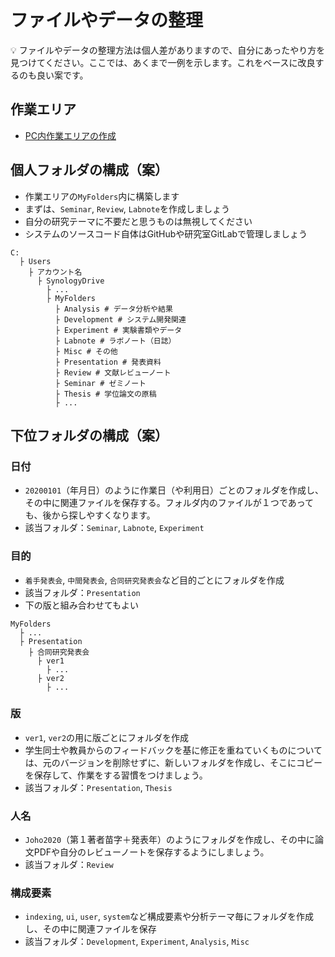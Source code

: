 # ファイルやデータの整理

:bulb: ファイルやデータの整理方法は個人差がありますので、自分にあったやり方を見つけてください。ここでは、あくまで一例を示します。これをベースに改良するのも良い案です。

## 作業エリア

- [PC内作業エリアの作成](../dev/pc-workspace.md)

## 個人フォルダの構成（案）

- 作業エリアの`MyFolders`内に構築します
- まずは、`Seminar`, `Review`, `Labnote`を作成しましょう
- 自分の研究テーマに不要だと思うものは無視してください
- システムのソースコード自体はGitHubや研究室GitLabで管理しましょう

```
C:
  ├ Users
    ├ アカウント名
      ├ SynologyDrive
        ├ ...
        ├ MyFolders
          ├ Analysis # データ分析や結果
          ├ Development # システム開発関連
          ├ Experiment # 実験書類やデータ
          ├ Labnote # ラボノート（日誌）
          ├ Misc # その他
          ├ Presentation # 発表資料
          ├ Review # 文献レビューノート
          ├ Seminar # ゼミノート
          ├ Thesis # 学位論文の原稿
          ├ ...
```

## 下位フォルダの構成（案）


### 日付

- `20200101`（年月日）のように作業日（や利用日）ごとのフォルダを作成し、その中に関連ファイルを保存する。フォルダ内のファイルが１つであっても、後から探しやすくなります。
- 該当フォルダ：`Seminar`, `Labnote`, `Experiment`

### 目的

- `着手発表会`, `中間発表会`, `合同研究発表会`など目的ごとにフォルダを作成
- 該当フォルダ：`Presentation`
- 下の版と組み合わせてもよい
```
MyFolders
  ├ ...
  ├ Presentation
    ├ 合同研究発表会
      ├ ver1
        ├ ...
      ├ ver2
        ├ ...
```

### 版

- `ver1`, `ver2`の用に版ごとにフォルダを作成
- 学生同士や教員からのフィードバックを基に修正を重ねていくものについては、元のバージョンを削除せずに、新しいフォルダを作成し、そこにコピーを保存して、作業をする習慣をつけましょう。
- 該当フォルダ：`Presentation`, `Thesis`

### 人名

- `Joho2020`（第１著者苗字＋発表年）のようにフォルダを作成し、その中に論文PDFや自分のレビューノートを保存するようにしましょう。
- 該当フォルダ：`Review`

### 構成要素

- `indexing`, `ui`, `user`, `system`など構成要素や分析テーマ毎にフォルダを作成し、その中に関連ファイルを保存
- 該当フォルダ：`Development`, `Experiment`, `Analysis`, `Misc`
